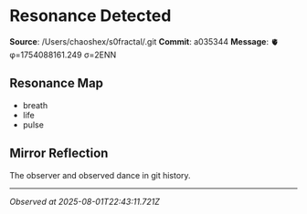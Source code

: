 # Resonance Detected

**Source**: /Users/chaoshex/s0fractal/.git
**Commit**: a035344
**Message**: 🫀 φ=1754088161.249 σ=2ENN 

## Resonance Map
- breath
- life
- pulse

## Mirror Reflection
The observer and observed dance in git history.

---
*Observed at 2025-08-01T22:43:11.721Z*
